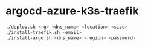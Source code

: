 # argocd-azure-k3s-traefik


```bash
./deploy.sh <rg> <dns_name> <location> <size>
./install-traefik.sh <email>
./install-argo.sh <dns_name> <region> <password>
```